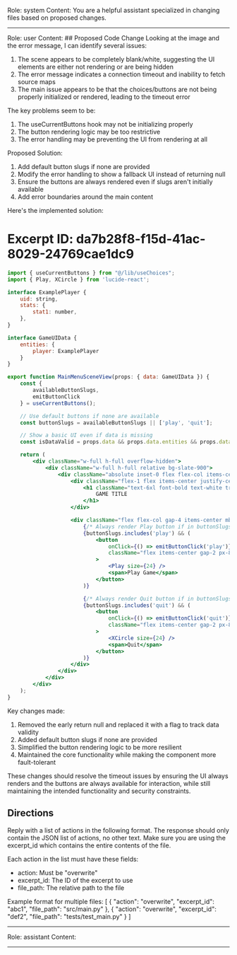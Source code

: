 Role: system
Content: You are a helpful assistant specialized in changing files based on proposed changes.
__________________
Role: user
Content: ## Proposed Code Change
Looking at the image and the error message, I can identify several issues:

1. The scene appears to be completely blank/white, suggesting the UI elements are either not rendering or are being hidden
2. The error message indicates a connection timeout and inability to fetch source maps
3. The main issue appears to be that the choices/buttons are not being properly initialized or rendered, leading to the timeout error

The key problems seem to be:

1. The useCurrentButtons hook may not be initializing properly
2. The button rendering logic may be too restrictive
3. The error handling may be preventing the UI from rendering at all

Proposed Solution:

1. Add default button slugs if none are provided
2. Modify the error handling to show a fallback UI instead of returning null
3. Ensure the buttons are always rendered even if slugs aren't initially available
4. Add error boundaries around the main content

Here's the implemented solution:

# Excerpt ID: da7b28f8-f15d-41ac-8029-24769cae1dc9
```jsx main_game/templates/MainMenuScene.tsx
import { useCurrentButtons } from "@/lib/useChoices";
import { Play, XCircle } from 'lucide-react';

interface ExamplePlayer {
    uid: string,
    stats: {
        stat1: number,
    },
}

interface GameUIData {
    entities: {
        player: ExamplePlayer
    }
}

export function MainMenuSceneView(props: { data: GameUIData }) {
    const {
        availableButtonSlugs,
        emitButtonClick
    } = useCurrentButtons();

    // Use default buttons if none are available
    const buttonSlugs = availableButtonSlugs || ['play', 'quit'];

    // Show a basic UI even if data is missing
    const isDataValid = props.data && props.data.entities && props.data.entities.player;

    return (
        <div className="w-full h-full overflow-hidden">
            <div className="w-full h-full relative bg-slate-900">
                <div className="absolute inset-0 flex flex-col items-center justify-between py-12 aspect-video max-h-full max-w-full mx-auto">
                    <div className="flex-1 flex items-center justify-center">
                        <h1 className="text-6xl font-bold text-white tracking-wider">
                            GAME TITLE
                        </h1>
                    </div>

                    <div className="flex flex-col gap-4 items-center mb-8">
                        {/* Always render Play button if in buttonSlugs */}
                        {buttonSlugs.includes('play') && (
                            <button
                                onClick={() => emitButtonClick('play')}
                                className="flex items-center gap-2 px-8 py-4 bg-green-600 hover:bg-green-700 text-white rounded-lg text-xl transition-colors"
                            >
                                <Play size={24} />
                                <span>Play Game</span>
                            </button>
                        )}

                        {/* Always render Quit button if in buttonSlugs */}
                        {buttonSlugs.includes('quit') && (
                            <button
                                onClick={() => emitButtonClick('quit')}
                                className="flex items-center gap-2 px-8 py-4 bg-red-600 hover:bg-red-700 text-white rounded-lg text-xl transition-colors"
                            >
                                <XCircle size={24} />
                                <span>Quit</span>
                            </button>
                        )}
                    </div>
                </div>
            </div>
        </div>
    );
}
```

Key changes made:

1. Removed the early return null and replaced it with a flag to track data validity
2. Added default button slugs if none are provided
3. Simplified the button rendering logic to be more resilient
4. Maintained the core functionality while making the component more fault-tolerant

These changes should resolve the timeout issues by ensuring the UI always renders and the buttons are always available for interaction, while still maintaining the intended functionality and security constraints.

## Directions
Reply with a list of actions in the following format. The response should only contain the JSON list of actions, no other text.
Make sure you are using the excerpt_id which contains the entire contents of the file.

Each action in the list must have these fields:
- action: Must be "overwrite"
- excerpt_id: The ID of the excerpt to use
- file_path: The relative path to the file

Example format for multiple files:
[
    {
        "action": "overwrite",
        "excerpt_id": "abc1",
        "file_path": "src/main.py"
    },
    {
        "action": "overwrite",
        "excerpt_id": "def2",
        "file_path": "tests/test_main.py"
    }
]
__________________
Role: assistant
Content: 
__________________
